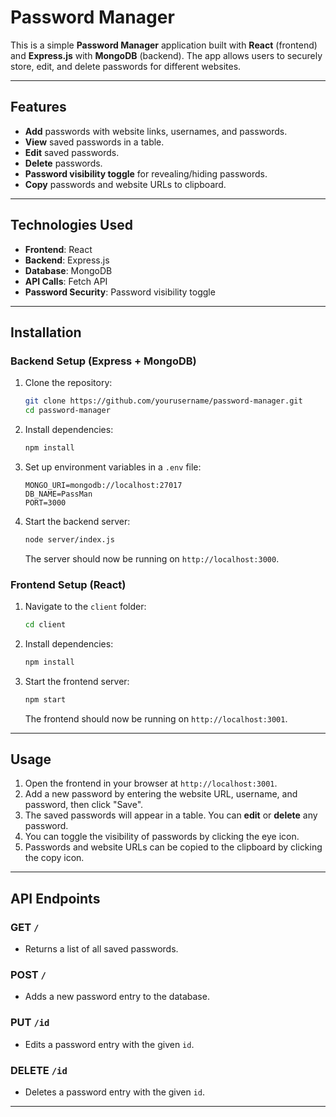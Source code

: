 
# Password Manager

This is a simple **Password Manager** application built with **React** (frontend) and **Express.js** with **MongoDB** (backend). The app allows users to securely store, edit, and delete passwords for different websites.

---

## Features
- **Add** passwords with website links, usernames, and passwords.
- **View** saved passwords in a table.
- **Edit** saved passwords.
- **Delete** passwords.
- **Password visibility toggle** for revealing/hiding passwords.
- **Copy** passwords and website URLs to clipboard.

---

## Technologies Used
- **Frontend**: React
- **Backend**: Express.js
- **Database**: MongoDB
- **API Calls**: Fetch API
- **Password Security**: Password visibility toggle

---

## Installation

### Backend Setup (Express + MongoDB)
1. Clone the repository:
   ```bash
   git clone https://github.com/yourusername/password-manager.git
   cd password-manager
   ```

2. Install dependencies:
   ```bash
   npm install
   ```

3. Set up environment variables in a `.env` file:
   ```
   MONGO_URI=mongodb://localhost:27017
   DB_NAME=PassMan
   PORT=3000
   ```

4. Start the backend server:
   ```bash
   node server/index.js
   ```

   The server should now be running on `http://localhost:3000`.

### Frontend Setup (React)
1. Navigate to the `client` folder:
   ```bash
   cd client
   ```

2. Install dependencies:
   ```bash
   npm install
   ```

3. Start the frontend server:
   ```bash
   npm start
   ```

   The frontend should now be running on `http://localhost:3001`.

---

## Usage

1. Open the frontend in your browser at `http://localhost:3001`.
2. Add a new password by entering the website URL, username, and password, then click "Save".
3. The saved passwords will appear in a table. You can **edit** or **delete** any password.
4. You can toggle the visibility of passwords by clicking the eye icon.
5. Passwords and website URLs can be copied to the clipboard by clicking the copy icon.

---

## API Endpoints

### GET `/`
- Returns a list of all saved passwords.

### POST `/`
- Adds a new password entry to the database.

### PUT `/id`
- Edits a password entry with the given `id`.

### DELETE `/id`
- Deletes a password entry with the given `id`.

---
